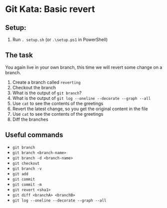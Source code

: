 # Git Kata: Basic revert
## Setup:

1. Run `. setup.sh` (or `.\setup.ps1` in PowerShell)

## The task

You again live in your own branch, this time we will revert some change on a branch.

1. Create a branch called `reverting`
1. Checkout the branch
1. What is the output of `git branch`?
1. What is the output of `git log --oneline --decorate --graph --all`
1. Use `cat` to see the contents of the greetings
1. Revert the latest change, so you get the original content in the file
1. Use `cat` to see the contents of the greetings
1. Diff the branches

## Useful commands
- `git branch`
- `git branch <branch-name>`
- `git branch -d <branch-name>`
- `git checkout`
- `git branch -v`
- `git add`
- `git commit`
- `git commit -m`
- `git revert <sha1>`
- `git diff <branchA> <branchB>`
- `git log --oneline --decorate --graph --all`
